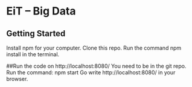 # EiT – Big Data

## Getting Started
Install npm for your computer.
Clone this repo.
Run the command npm install in the terminal.


##Run the code on http://localhost:8080/
You need to be in the git repo.
Run the command: npm start
Go write http://localhost:8080/ in your browser.
